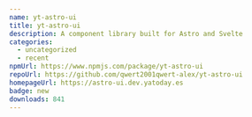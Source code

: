```yaml
---
name: yt-astro-ui
title: yt-astro-ui
description: A component library built for Astro and Svelte
categories:
  - uncategorized
  - recent
npmUrl: https://www.npmjs.com/package/yt-astro-ui
repoUrl: https://github.com/qwert2001qwert-alex/yt-astro-ui
homepageUrl: https://astro-ui.dev.yatoday.es
badge: new
downloads: 841
---
```

